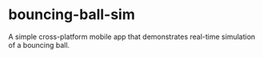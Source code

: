 # bouncing-ball-sim
A simple cross-platform mobile app that demonstrates real-time simulation of a bouncing ball.
